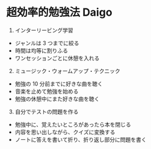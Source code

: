 # 超効率的勉強法 Daigo

1. インターリービング学習

- ジャンルは 3 つまでに絞る
- 時間は均等に割りふる
- ワンセッションごとに休憩を入れる

2. ミュージック・ウォームアップ・テクニック

- 勉強の 10 分前までに好きな曲を聴く
- 音楽を止めて勉強を始める
- 勉強の休憩中にまた好きな曲を聴く

3. 自分でテストの問題を作る

- 勉強中に、覚えたいところがあったら本を閉じる
- 内容を思い出しながら、クイズに変換する
- ノートに答えを書いて折り、折り返し部分に問題を書く
